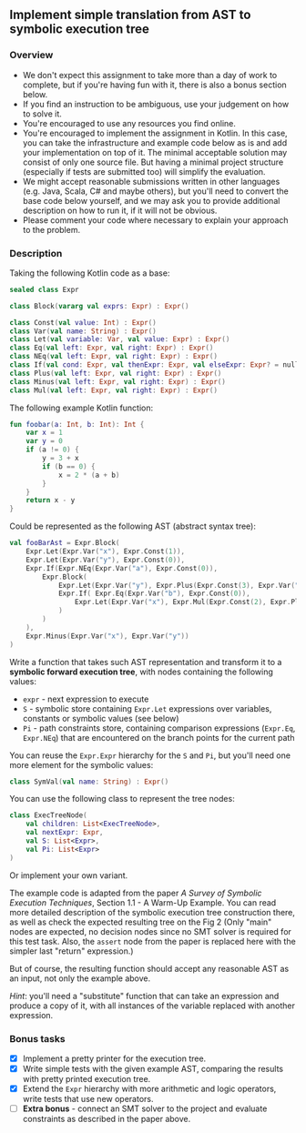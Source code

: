## Implement simple translation from AST to symbolic execution tree

### Overview

- We don't expect this assignment to take more than a day of work to complete, but if you're having fun with it, there is also a bonus section below. 
- If you find an instruction to be ambiguous, use your judgement on how to solve it. 
- You're encouraged to use any resources you find online.
- You're encouraged to implement the assignment in Kotlin. In this case, you can take the infrastructure and example code below as is and add your implementation on top of it. The minimal acceptable solution may consist of only one source file. But having a minimal project structure (especially if tests are submitted too) will simplify the evaluation.
- We might accept reasonable submissions written in other languages (e.g. Java, Scala, C# and maybe others), but you'll need to convert the base code below yourself, and we may ask you to provide additional description on how to run it, if it will not be obvious.
- Please comment your code where necessary to explain your approach to the problem.

### Description

Taking the following Kotlin code as a base:

```kotlin
sealed class Expr

class Block(vararg val exprs: Expr) : Expr()

class Const(val value: Int) : Expr()
class Var(val name: String) : Expr()
class Let(val variable: Var, val value: Expr) : Expr()
class Eq(val left: Expr, val right: Expr) : Expr()
class NEq(val left: Expr, val right: Expr) : Expr()
class If(val cond: Expr, val thenExpr: Expr, val elseExpr: Expr? = null) : Expr()
class Plus(val left: Expr, val right: Expr) : Expr()
class Minus(val left: Expr, val right: Expr) : Expr()
class Mul(val left: Expr, val right: Expr) : Expr()
```

The following example Kotlin function:

```kotlin
fun foobar(a: Int, b: Int): Int {
    var x = 1
    var y = 0
    if (a != 0) {
        y = 3 + x
        if (b == 0) {
            x = 2 * (a + b)
        }
    }
    return x - y
}
```

Could be represented as the following AST (abstract syntax tree):

```kotlin
val fooBarAst = Expr.Block(
    Expr.Let(Expr.Var("x"), Expr.Const(1)),
    Expr.Let(Expr.Var("y"), Expr.Const(0)),
    Expr.If(Expr.NEq(Expr.Var("a"), Expr.Const(0)),
        Expr.Block(
            Expr.Let(Expr.Var("y"), Expr.Plus(Expr.Const(3), Expr.Var("x"))),
            Expr.If( Expr.Eq(Expr.Var("b"), Expr.Const(0)),
                Expr.Let(Expr.Var("x"), Expr.Mul(Expr.Const(2), Expr.Plus(Expr.Var("a"), Expr.Var("b")))),
            )
        )
    ),
    Expr.Minus(Expr.Var("x"), Expr.Var("y"))
)
```

Write a function that takes such AST representation and transform it to a **symbolic forward execution tree**, with nodes containing the following values:

- `expr` - next expression to execute
- `S` - symbolic store containing `Expr.Let` expressions over variables, constants or symbolic values (see below)
- `Pi` - path constraints store, containing comparison expressions (`Expr.Eq`, `Expr.NEq`) that are encountered on the branch points for the current path

You can reuse the `Expr.Expr` hierarchy for the `S` and `Pi`, but you'll need one more element for the symbolic values:

```kotlin
class SymVal(val name: String) : Expr()
```

You can use the following class to represent the tree nodes:

```kotlin
class ExecTreeNode(
    val children: List<ExecTreeNode>,
    val nextExpr: Expr,
    val S: List<Expr>,
    val Pi: List<Expr>
)
```

Or implement your own variant.

The example code is adapted from the paper *A Survey of Symbolic Execution Techniques*, Section 1.1 - A Warm-Up Example. 
You can read more detailed description of the symbolic execution tree construction there, as well 
as check the expected resulting tree on the Fig 2 (Only "main" nodes are expected, no decision nodes since no SMT solver
is required for this test task. Also, the `assert` node from the paper is replaced here with the simpler last "return" expression.)

But of course, the resulting function should accept any reasonable AST as an input, not only the example above.

*Hint*: you'll need a "substitute" function that can take an expression and produce a copy of it, 
with all instances of the variable replaced with another expression.

### Bonus tasks
- [x] Implement a pretty printer for the execution tree.
- [x] Write simple tests with the given example AST, comparing the results with pretty printed execution tree.
- [x] Extend the `Expr` hierarchy with more arithmetic and logic operators, write tests that use new operators.
- [ ] **Extra bonus** - connect an SMT solver to the project and evaluate constraints as described in the paper above.